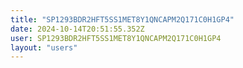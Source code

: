 ```yaml
---
title: "SP1293BDR2HFT5SS1MET8Y1QNCAPM2Q171C0H1GP4"
date: 2024-10-14T20:51:55.352Z
user: SP1293BDR2HFT5SS1MET8Y1QNCAPM2Q171C0H1GP4
layout: "users"
---
```

    